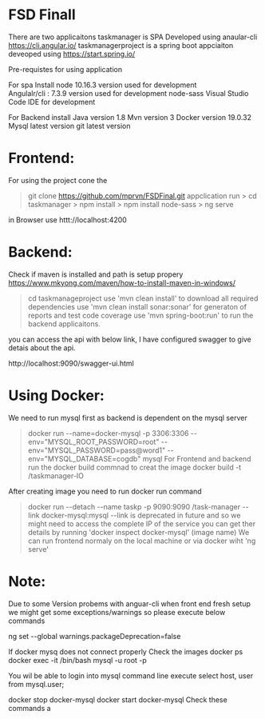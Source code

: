 # FSD Finall

There are two applicaitons 
taskmanager is SPA Developed using anaular-cli https://cli.angular.io/
taskmanagerproject is a spring boot appciaiton deveoped using https://start.spring.io/


Pre-requistes  for using application 

For spa Install 
    node 10.16.3 version used for development 	
	Angulalr/cli : 7.3.9 version used for development 
	node-sass
	Visual Studio Code IDE for development

For Backend install
    Java version 1.8
	Mvn version 3
	Docker version 19.0.32
	Mysql latest version
	git latest version 

Frontend:
===================
For using the project cone the
   > git clone  https://github.com/mprvn/FSDFinal.git
 appclication run 
      > cd taskmanager
	  > npm install 
	  > npm install node-sass 
	  > ng serve

in Browser use httt://localhost:4200 

Backend: 
==============================
Check if maven is installed and path is setup propery 
https://www.mkyong.com/maven/how-to-install-maven-in-windows/
 
 > cd taskmanageproject 
 > use 'mvn clean install' to download all required dependencies 
 > use 'mvn clean install sonar:sonar' for generaton of reports and test code coverage
 > use 'mvn spring-boot:run' to run the backend applicaitons.
 
 you can access the api with below link, I have configured swagger to give detais about the api. 
 
 http://localhost:9090/swagger-ui.html


Using Docker:
===================

We need to run mysql first as backend is dependent on the mysql server 

>docker run --name=docker-mysql -p 3306:3306 --env="MYSQL_ROOT_PASSWORD=root" --env="MYSQL_PASSWORD=pass@word1" --env="MYSQL_DATABASE=cogdb" mysql
>For Frontend and backend run the docker build commnad to creat the image 
> docker build -t <docker-id>/taskmanager-IO

After creating image you need to run docker run command 
>  docker run --detach --name taskp -p 9090:9090 <docker-id>/task-manager  --link docker-mysql:mysql
>  --link is deprecated in future and so we might need to access the complete IP of the service 
  you can get ther details by running 'docker inspect docker-mysql' (image name)
> We can run frontend normaly on the local machine or via docker wiht 'ng serve'


Note:
==============
Due to some Version probems with anguar-cli when front end fresh setup we might get some exceptions/warnings so please execute below commands

ng set --global warnings.packageDeprecation=false

If docker mysq does not connect properly 
  Check the images
  docker ps
  docker exec -it <mysql container name> /bin/bash 
  mysql -u root -p

  You wil be able to login into mysql command line
  execute 
  select host, user from mysql.user;
    

  docker stop docker-mysql
  docker start docker-mysql
Check these commands a


   


